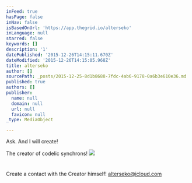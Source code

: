 ```yaml
---
inFeed: true
hasPage: false
inNav: false
isBasedOnUrl: 'https://app.thegrid.io/alterseko'
inLanguage: null
starred: false
keywords: []
description: '1'
datePublished: '2015-12-26T14:15:11.670Z'
dateModified: '2015-12-26T14:15:05.968Z'
title: alterseko
author: []
sourcePath: _posts/2015-12-25-8d1b8688-7fdc-4ab6-9178-0a6b3e610e36.md
published: true
authors: []
publisher:
  name: null
  domain: null
  url: null
  favicon: null
_type: MediaObject

---
```

Ask. And I will create!

The creator of codelic synchrons!
![](https://s3-us-west-2.amazonaws.com/the-grid-img/p/09fcc7305fc378a52eb04e7bb22f9427545dee8d.png)

# 

Create a contact with the Creator himself! [alterseko@icloud.com][0]

[0]: mailto:alterseko@icloud.com